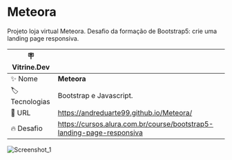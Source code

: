 # Meteora

Projeto loja virtual Meteora. Desafio da formação de Bootstrap5: crie uma landing page responsiva.

| :placard: Vitrine.Dev |     |
| -------------  | --- |
| :sparkles: Nome        | **Meteora**
| :label: Tecnologias | Bootstrap e Javascript.
| :rocket: URL         | https://andreduarte99.github.io/Meteora/
| :fire: Desafio     | https://cursos.alura.com.br/course/bootstrap5-landing-page-responsiva

<!-- Inserir imagem com a #vitrinedev ao final do link -->

![Screenshot_1](https://github.com/user-attachments/assets/d26bbf2a-b16e-408e-8ff2-c33accd4742f#vitrinedev)
